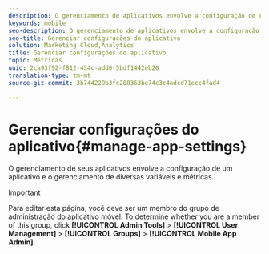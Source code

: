 ```yaml
---
description: O gerenciamento de aplicativos envolve a configuração de um aplicativo e o gerenciamento de diversas variáveis e métricas.
keywords: mobile
seo-description: O gerenciamento de aplicativos envolve a configuração de um aplicativo e o gerenciamento de diversas variáveis e métricas.
seo-title: Gerenciar configurações do aplicativo
solution: Marketing Cloud,Analytics
title: Gerenciar configurações do aplicativo
topic: Métricas
uuid: 2ca93f92-f812-434c-add0-5bdf1442eb20
translation-type: tm+mt
source-git-commit: 3b744229b3fc288363be74c3c4adcd71ecc4fad4

---
```



# Gerenciar configurações do aplicativo{#manage-app-settings}

O gerenciamento de seus aplicativos envolve a configuração de um aplicativo e o gerenciamento de diversas variáveis e métricas.

>[!IMPORTANT]
>
>Para editar esta página, você deve ser um membro do grupo de administração do aplicativo móvel. To determine whether you are a member of this group, click **[!UICONTROL Admin Tools]** &gt; **[!UICONTROL User Management]** &gt; **[!UICONTROL Groups]** &gt; **[!UICONTROL Mobile App Admin]**.
